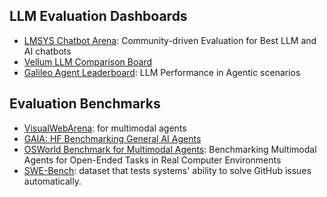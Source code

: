 
## LLM Evaluation Dashboards

- [LMSYS Chatbot Arena](https://lmarena.ai?leaderboard): Community-driven Evaluation for Best LLM and AI chatbots
- [Vellum LLM Comparison Board](https://www.vellum.ai/llm-leaderboard)
- [Galileo Agent Leaderboard](https://huggingface.co/spaces/galileo-ai/agent-leaderboard): LLM Performance in Agentic scenarios
  
## Evaluation Benchmarks

- [VisualWebArena](https://github.com/web-arena-x/visualwebarena): for multimodal agents
- [GAIA: HF Benchmarking General AI Agents](https://huggingface.co/gaia-benchmark)
- [OSWorld Benchmark for Multimodal Agents](https://os-world.github.io/): Benchmarking Multimodal Agents for Open-Ended Tasks in Real Computer Environments
- [SWE-Bench](https://www.swebench.com/): dataset that tests systems' ability to solve GitHub issues automatically.

